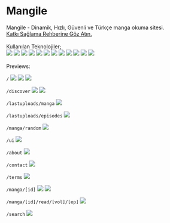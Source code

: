 # Mangile
Mangile - Dinamik, Hızlı, Güvenli ve Türkçe manga okuma sitesi.<br/>
<a href="https://github.com/falsisdev/mangile/blob/master/CONTRIBUTING.md">Katkı Sağlama Rehberine Göz Atın.</a>
<br/><br/>
Kullanılan Teknolojiler;<br/>
<img src="https://img.shields.io/badge/TailwindCSS-323330?style=for-the-badge&logo=tailwindcss"> <img src="https://img.shields.io/badge/JavaScript-323330?style=for-the-badge&logo=javascript"> <img src="https://img.shields.io/badge/Nodejs-323330?style=for-the-badge&logo=node.js"> <img src="https://img.shields.io/badge/NPM-323330?style=for-the-badge&logo=npm"> <img src="https://img.shields.io/badge/TypeScript-323330?style=for-the-badge&logo=typescript"> <img src="https://img.shields.io/badge/Vue3-323330?style=for-the-badge&logo=vue.js"> <img src="https://img.shields.io/badge/Nuxt3-323330?style=for-the-badge&logo=nuxt.js"> <img src="https://img.shields.io/badge/GIT-323330?style=for-the-badge&logo=git"> <img src="https://img.shields.io/badge/Github-323330?style=for-the-badge&logo=github"> <img src="https://img.shields.io/badge/Visual%20Studio%20Code-323330?style=for-the-badge&logo=visualstudiocode&logoColor=blue"> <img src="https://img.shields.io/badge/Firefox-323330?style=for-the-badge&logo=firefox"> <img src="https://img.shields.io/badge/Windows%2011%20Pro-323330?style=for-the-badge&logo=windows11&logoColor=blue">
<br/><br/>
Previews:

`/`
<img src="https://cdn.discordapp.com/attachments/775822548519616562/1069526535486320640/image.png">
<img src="https://cdn.discordapp.com/attachments/775822548519616562/1069242953379360838/image.png">
<img src="https://cdn.discordapp.com/attachments/775822548519616562/1069243018906976307/image.png">

`/discover`
<img src="https://cdn.discordapp.com/attachments/775822548519616562/1069526766504394752/image.png">
<img src="https://cdn.discordapp.com/attachments/775822548519616562/1069620308207743046/image.png">

`/lastuploads/manga`
<img src="https://cdn.discordapp.com/attachments/775822548519616562/1069526923132276817/image.png">

`/lastuploads/episodes`
<img src="https://cdn.discordapp.com/attachments/775822548519616562/1069957172471009383/image.png">

`/manga/random`
<img src="https://cdn.discordapp.com/attachments/775822548519616562/1069527120092602368/image.png">

`/ui`
<img src="https://cdn.discordapp.com/attachments/775822548519616562/1069527194977706056/image.png">

`/about`
<img src="https://cdn.discordapp.com/attachments/775822548519616562/1069527310644019250/image.png">

`/contact`
<img src="https://cdn.discordapp.com/attachments/775822548519616562/1069527369670467624/image.png">

`/terms`
<img src="https://cdn.discordapp.com/attachments/775822548519616562/1069527501572952114/image.png">

`/manga/[id]`
<img src="https://cdn.discordapp.com/attachments/775822548519616562/1069527636667269140/image.png">
<img src="https://cdn.discordapp.com/attachments/775822548519616562/1069527763670798356/image.png">

`/manga/[id]/read/[vol]/[ep]`
<img src="https://cdn.discordapp.com/attachments/775822548519616562/1069528086904840203/image.png">

`/search`
<img src="https://cdn.discordapp.com/attachments/775822548519616562/1069528235550973962/image.png">
